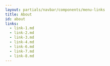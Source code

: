 ```yaml
---
layout: partials/navbar/components/menu-links
title: About
id: about
links:
  - link-1.md
  - link-2.md
  - link-3.md
  - link-4.md
  - link-6.md
  - link-7.md
  - link-8.md
---
```

